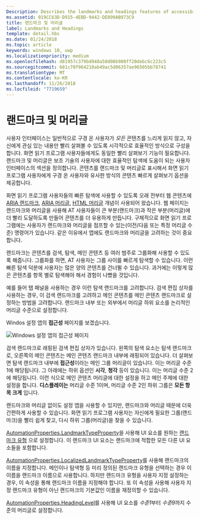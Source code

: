 ```yaml
---
Description: Describes the landmarks and headings features of accessibility.
ms.assetid: 019CC63D-D915-4EBD-9442-DE899AB973C9
title: 랜드마크 및 머리글
label: Landmarks and Headings
template: detail.hbs
ms.date: 01/24/2018
ms.topic: article
keywords: windows 10, uwp
ms.localizationpriority: medium
ms.openlocfilehash: d81957c379bd948a50d08b980ff20debc6c223c5
ms.sourcegitcommit: 681c70f964210ab49ac5d06357ae96505bb78741
ms.translationtype: MT
ms.contentlocale: ko-KR
ms.lasthandoff: 11/26/2018
ms.locfileid: "7719659"
---
```

# <a name="landmarks-and-headings"></a>랜드마크 및 머리글

사용자 인터페이스는 일반적으로 구경 온 사용자가 *모든* 콘텐츠를 느리게 읽지 않고, 자신에게 관심 있는 내용만 빨리 살펴볼 수 있도록 시각적으로 효율적인 방식으로 구성을 합니다. 화면 읽기 프로그램 사용자들에게도 동일한 빨리 살펴보기 기능이 필요합니다. 랜드마크 및 머리글은 보조 기술의 사용자에 대한 효율적인 탐색에 도움이 되는 사용자 인터페이스의 섹션을 정의합니다. 콘텐츠를 랜드마크 및 머리글로 표시해서 화면 읽기 프로그램 사용자에게 구경 온 사용자와 유사한 방식의 콘텐츠 빠르게 살펴보기 옵션을 제공합니다.

화면 읽기 프로그램 사용자들의 빠른 탐색에 사용할 수 있도록 오래 전부터 웹 콘텐츠에 [ARIA 랜드마크](https://www.w3.org/WAI/GL/wiki/Using_ARIA_landmarks_to_identify_regions_of_a_page), [ARIA 머리글](https://www.w3.org/TR/WCAG20-TECHS/ARIA12.html), [HTML 머리글](https://www.w3.org/TR/2016/NOTE-WCAG20-TECHS-20161007/H42.html) 개념이 사용되어 왔습니다. 웹 페이지는 랜드마크와 머리글을 사용해 AT 사용자들이 큰 부분(랜드마크)과 작은 부분(머리글)에 더 빨리 도달하도록 만들어 콘텐츠를 더 유용하게 만듭니다. 구체적으로 화면 읽기 프로그램에는 사용자가 랜드마크와 머리글을 점프할 수 있는(이전/다음 또는 특정 머리글 수준) 명령어가 있습니다. 같은 이유에서 앱에도 랜드마크와 머리글을 고려하는 것이 중요합니다.

랜드마크는 콘텐츠를 검색, 탐색, 메인 콘텐츠 등 여러 범주로 그룹화해 사용할 수 있도록 해줍니다. 그룹화를 하면, AT 사용자는 그룹 사이를 빠르게 탐색할 수 있습니다. 이런 빠른 탐색 덕분에 사용자는 많은 양의 콘텐츠를 건너뛸 수 있습니다. 과거에는 이렇게 많은 콘텐츠를 항목 별로 탐색해야 해서 경험이 나빴을 것입니다. 

예를 들어 탭 패널을 사용하는 경우 이런 탐색 랜드마크를 고려합니다. 검색 편집 상자를 사용하는 경우, 이 검색 랜드마크를 고려하고 메인 콘텐츠를 메인 콘텐츠 랜드마크로 설정하는 방법을 고려합니다. 랜드마크 내부 또는 외부에서 머리글 하위 요소를 논리적인 머리글 수준으로 설정합니다. 

Windos 설정 앱의 **접근성** 페이지를 보겠습니다. 

![Windows 설정 앱의 접근성 페이지](images/EaseOfAccessSettings.png)  

검색 랜드마크로 래핑된 검색 편집 상자가 있습니다. 왼쪽의 탐색 요소는 탐색 랜드마크로, 오른쪽의 메인 콘텐츠는 메인 콘텐츠 랜드마크 내부에 래핑되어 있습니다. 더 살펴보면 탐색 랜드마크 내부에 **접근성**이라는 메인 그룹 머리글이 있습니다. 이는 머리글 수준 1에 해당됩니다. 그 아래에는 하위 옵션인 **시각**, **청각** 등이 있습니다. 이는 머리글 수준 2에 해당됩니다. 이런 식으로 메인 콘텐츠 머리글에 대한 설정을 하고 메인 주제에 대한 설정을 합니다. **디스플레이는** 머리글 수준 1이며, 머리글 수준 2인 하위 그룹은 **모든 항목 크게** 입니다. 

랜드마크와 머리글 없이도 설정 앱을 사용할 수 있지만, 랜드마크와 머리글 때문에 더욱 간편하게 사용할 수 있습니다. 화면 읽기 프로그램 사용자는 자신에게 필요한 그룹(랜드마크)을 빨리 쉽게 찾고, 다시 하위 그룹(머리글)을 찾을 수 있습니다. 

[AutomationProperties.LandmarkTypeProperty](https://docs.microsoft.com/uwp/api/windows.ui.xaml.automation.automationproperties.LandmarkTypeProperty)을 사용해 UI 요소를 원하는 [랜드마크 유형](https://msdn.microsoft.com/library/windows/desktop/mt759299) 으로 설정합니다. 이 랜드마크 UI 요소는 랜드마크에 적합한 모든 다른 UI 요소들을 포함합니다. 

[AutomationProperties.LocalizedLandmarkTypeProperty](https://docs.microsoft.com/uwp/api/windows.ui.xaml.automation.automationproperties.LocalizedLandmarkTypeProperty)를 사용해 랜드마크의 이름을 지정합니다. 메인이나 탐색형 등 미리 정의된 랜드마크 유형을 선택하는 경우 이 이름을 랜드마크 이름으로 사용합니다. 하지만 랜드마크 유형을 사용자 지정 설정하는 경우, 이 속성을 통해 랜드마크 이름을 지정해야 합니다. 또 이 속성을 사용해 사용자 지정 랜드마크 유형이 아닌 랜드마크의 기본값인 이름을 재정의할 수 있습니다. 

[AutomationProperties.HeadingLevel](https://docs.microsoft.com/uwp/api/windows.ui.xaml.automation.automationproperties.headinglevelproperty)를 사용해 UI 요소를 *수준1*부터 *수준9*까지 수준의 머리글로 설정합니다.

